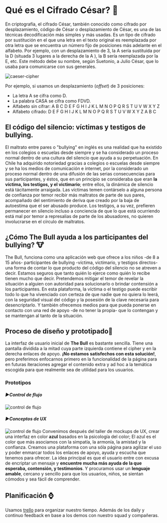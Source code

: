 # Qué es el Cifrado César? 🔐

En criptografía, el cifrado César, también conocido como cifrado por desplazamiento, código de César o desplazamiento de César, es una de las técnicas decodificación más simples y más usadas. Es un tipo de cifrado por sustitución en el que una letra en el texto original es reemplazada por otra letra que se encuentra un número fijo de posiciones más adelante en el alfabeto. Por ejemplo, con un desplazamiento de 3, la A sería sustituida por la D (situada 3 lugares a la derecha de la A ), la B sería reemplazada por la E, etc. Este método debe su nombre, según Suetonio, a Julio César, que lo usaba para comunicarse con sus generales.

![caeser-cipher](http://2.bp.blogspot.com/-3du0K9pOZ7s/VHFySl6ZmtI/AAAAAAAAADk/0giTfpefDHw/s1600/caesar.gif)


Por ejemplo, si usamos un desplazamiento (_offset_) de 3 posiciones:

- La letra A se cifra como D.
- La palabra CASA se cifra como FDVD.
- Alfabeto sin cifrar: A B C D E F G H I J K L M N O P Q R S T U V W X Y Z
- Alfabeto cifrado: D E F G H I J K L M N O P Q R S T U V W X Y Z A B C

## El código del silencio: víctimas y testigos de bullying.
El maltrato entre pares o "bullying" en inglés es una realidad que ha existido en los colegios o escuelas desde siempre y se ha considerado un proceso normal dentro de una  cultura del silencio que ayuda a su perpetuación. En Chile ha adquirido notoriedad gracias a colegios o escuelas desde siempre y se ha los medios de comunicación e internet, por la considerado un proceso normal dentro de una difusión de las serias consecuencias para sus participantes, y éstos, que en un principio se consideraba que eran **la víctima, los testigos, y el victimario**; entre ellos, la dinámica de silencio está tácitamente arraigada. Las víctimas temen contárselo a alguna persona de confianza por temor recibir más maltratos de parte de sus pares, acompañado del sentimiento de deriva que creado por la baja de autoestima que el ser abusado produce. Los testigos, a su vez, prefieren permanecer en silencio incluso a conciencia de que lo que está ocurriendo está mal por temor a represalias de parte de los abusadores, no quieren involucrarse en el círculo de maltratos. 

## ¿Cómo The Bull ayuda a los participantes del bullying? 🐮
The Bull,  funciona como una aplicación web que ofrece a los niños -de 8 a 15 años- participantes de bullying -víctima, victimario, y testigos directos- una forma de contar lo que producto del código del silencio no se atreven a decir. Estamos seguros que tanto quién lo ejerce como quién lo recibe tienen mucho que decir. Pretendemos mitigar el temor de revelar la situación a alguien con autoridad para solucionarlo o brindar contensión a los participantes. En esta plataforma, la víctima o el testigo puede escribir todo lo que ha vivenciado con certeza de que nadie que no quiera lo leerá, con la seguridad visual del código y la posesión de la clave necesaria para desencriptarlo. Y también ofrecemos medios para que pueda ponerse en contacto con una red de apoyo -de no tener la propia- que lo contengan y se mantengan al tanto de la situación.


## Proceso de diseño y prototipado🎨
La interfaz de usuario inicial de **The Bull** es bastante sencilla. Tiene una pantalla dividida a la mitad cuya parte izquierda contiene el cipher y en la derecha enlaces de apoyo. **¡No estamos satisfechos con esta solución!**, pero preferimos enfocarnos primero en la funcionalidad de la página para en futuras iteraciones agregar el contenido extra y ad hoc a la temática escogida para que realmente sea de utilidad para los usuarios.
### Prototipos 
##### ▶Control de flujo

![control de flujo](https://scontent.fscl3-1.fna.fbcdn.net/v/t1.0-9/64728940_2417641525123902_8427401059445506048_n.jpg?_nc_cat=105&_nc_oc=AQmHJmiI5h5cX_aMY9tTrgLQgxA_2KYcsQUg-U5_iP73yHF6FX6wOH9UG0n-32UMd38&_nc_ht=scontent.fscl3-1.fna&oh=26744c0ce35f3d77d9fcf246f766eda5&oe=5D86E247)

##### ▶Conceptos de UX
![control de flujo](https://scontent.fscl3-1.fna.fbcdn.net/v/t1.0-9/65001494_2417641558457232_6273759270156632064_n.jpg?_nc_cat=111&_nc_oc=AQmMoDzztKd2N8NH-K2Z4VDha2B68MzSBm-1ARU1SkWFy-I7OMDedfAw2deIOAMnTFI&_nc_ht=scontent.fscl3-1.fna&oh=9785d6d79a4188ce6709dac27b3bf33c&oe=5DC55660)
Convenimos después del taller de mockups de UX, crear una interfaz en color **azul** basados en la psicología del color; El azul es el color que más asociamos con la simpatía, la armonía, la amistad y la confianza. 
Creamos una plataforma con una sóla página para agilizar el uso y poder enmarcar todos los enlaces de apoyo, ayuda y escucha que tenemos para ofrecer.
La idea principal es que el usuario entre con excusa de encriptar un mensaje y **encuentre mucha más ayuda de la que esperaba, contensión, y testimonios**. Y procuramos usar un **lenguaje amable**, cercano y sencillo para que los usuarios, niños, se sientan cómodos y sea fácil de comprender.

## Planificación ⌚
 Usamos  [trello](https://trello.com/b/8NxVl3FA/cipher) para organizar nuestro tiempo. Además de los daily y continuo feedback en base a los demos con nuestro squad y compañeras.

